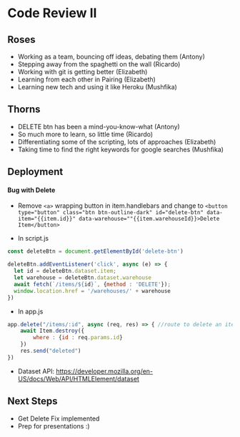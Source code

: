 # Code Review II

## Roses

* Working as a team, bouncing off ideas, debating them (Antony)
* Stepping away from the spaghetti on the wall (Ricardo)
* Working with git is getting better (Elizabeth)
* Learning from each other in Pairing (Elizabeth)
* Learning new tech and using it like Heroku (Mushfika)

## Thorns

* DELETE btn has been a mind-you-know-what (Antony)
* So much more to learn, so little time (Ricardo)
* Differentiating some of the scripting, lots of approaches (Elizabeth)
* Taking time to find the right keywords for google searches (Mushfika)

## Deployment

#### Bug with Delete

* Remove `<a>` wrapping button in item.handlebars and change to `<button type="button" class="btn btn-outline-dark" id="delete-btn" data-item="{{item.id}}" data-warehouse=""{{item.warehouseId}}>Delete Item</button>`

* In script.js
```js
const deleteBtn = document.getElementById('delete-btn')

deleteBtn.addEventListener('click', async (e) => {
  let id = deleteBtn.dataset.item;
  let warehouse = deleteBtn.dataset.warehouse
  await fetch(`/items/${id}`, {method : 'DELETE'});
  window.location.href = '/warehouses/' + warehouse
})
```	

* In app.js
```js
app.delete("/items/:id", async (req, res) => { //route to delete an item
    await Item.destroy({
        where : {id : req.params.id}
    })
    res.send("deleted")
})


```

* Dataset API: https://developer.mozilla.org/en-US/docs/Web/API/HTMLElement/dataset


## Next Steps
* Get Delete Fix implemented
* Prep for presentations :)

